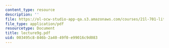```yaml
---
content_type: resource
description: ''
file: https://ol-ocw-studio-app-qa.s3.amazonaws.com/courses/21l-701-literary-interpretation-interpreting-poetry-fall-2003/003495c8846b2a4049f0e99016c9d083_lecture9g.pdf
file_type: application/pdf
resourcetype: Document
title: lecture9g.pdf
uid: 003495c8-846b-2a40-49f0-e99016c9d083
---
```


